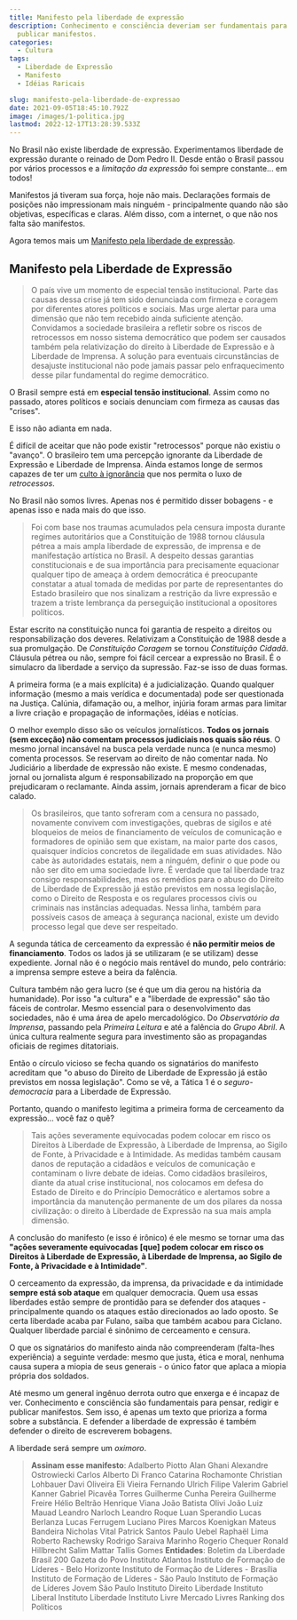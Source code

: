 ```yaml
---
title: Manifesto pela liberdade de expressão
description: Conhecimento e consciência deveriam ser fundamentais para pensar, redigir e
  publicar manifestos.
categories:
  - Cultura
tags:
  - Liberdade de Expressão
  - Manifesto
  - Idéias Raricais

slug: manifesto-pela-liberdade-de-expressao
date: 2021-09-05T18:45:10.792Z
image: /images/1-politica.jpg
lastmod: 2022-12-17T13:28:39.533Z
---
```

No Brasil não existe liberdade de expressão. Experimentamos liberdade de expressão durante o reinado de Dom Pedro II. Desde então o Brasil passou por vários processos e a *limitação da expressão* foi sempre constante... em todos!

Manifestos já tiveram sua força, hoje não mais. Declarações formais de posições não impressionam mais ninguém - principalmente quando não são objetivas, específicas e claras. Além disso, com a internet, o que não nos falta são manifestos. 

Agora temos mais um [Manifesto pela liberdade de expressão](https://ideiasradicais.com.br/manifesto-pela-liberdade-de-expressao/). 

## Manifesto pela Liberdade de Expressão

> O país vive um momento de especial tensão institucional. Parte das causas dessa crise já tem sido denunciada com firmeza e coragem por diferentes atores políticos e sociais. Mas urge alertar para uma dimensão que não tem recebido ainda suficiente atenção.
> Convidamos  a  sociedade  brasileira  a  refletir  sobre  os  riscos  de  retrocessos  em  nosso sistema democrático que  podem  ser  causados também pela  relativização  do  direito à Liberdade   de   Expressão   e   à   Liberdade   de   Imprensa. A   solução   para   eventuais circunstâncias de desajuste institucional não pode jamais passar pelo enfraquecimento desse pilar fundamental do regime democrático.

O Brasil sempre está em **especial tensão institucional**. Assim como no passado, atores políticos e sociais denunciam com firmeza as causas das "crises". 

E isso não adianta em nada.

É difícil de aceitar que não pode existir "retrocessos" porque não existiu o "avanço". O brasileiro tem uma percepção ignorante da Liberdade de Expressão e Liberdade de Imprensa. Ainda estamos longe de sermos capazes de ter um [culto à ignorância](https://llsaboya.com/um-culto-a-ignorancia-isaac-asimov/) que nos permita o luxo de *retrocessos*.

No Brasil não somos livres. Apenas nos é permitido disser bobagens - e apenas isso e nada mais do que isso. 

> Foi   com   base   nos   traumas   acumulados   pela   censura imposta   durante   regimes autoritários que a Constituição de 1988 tornou cláusula pétrea a mais ampla liberdade de expressão, de imprensa e de manifestação artística no Brasil.
> A  despeito  dessas  garantias  constitucionais e  de  sua  importância  para precisamente equacionar qualquer tipo de ameaça à ordem democrática é preocupante constatar a atual  tomada  de  medidas por  parte  de  representantes  do  Estado  brasileiro  que  nos sinalizam  a  restrição  da  livre  expressão e  trazem  a  triste  lembrança  da  perseguição institucional a opositores políticos.

Estar escrito na constituição nunca foi garantia de respeito a direitos ou responsabilização dos deveres. Relativizam a Constituição de 1988 desde a sua promulgação. De *Constituição Coragem* se tornou *Constituição Cidadã*. Cláusula pétrea ou não, sempre foi fácil cercear a expressão no Brasil. É o simulacro da liberdade a serviço da supressão. Faz-se isso de duas formas.

A primeira forma (e a mais explícita) é a judicialização. Quando qualquer informação (mesmo a mais verídica e documentada) pode ser questionada na Justiça. Calúnia, difamação ou, a melhor, injúria foram armas para limitar a livre criação e propagação de informações, idéias e notícias. 

O melhor exemplo disso são os veículos jornalísticos. **Todos os jornais (sem exceção) não comentam processos judiciais nos quais são réus**. O mesmo jornal incansável na busca pela verdade nunca (e nunca mesmo) comenta processos. Se reservam ao direito de não comentar nada. No Judiciário a liberdade de expressão não existe. E mesmo condenadas, jornal ou jornalista algum é responsabilizado na proporção em que prejudicaram o reclamante. Ainda assim, jornais aprenderam a ficar de bico calado.

> Os brasileiros, que tanto sofreram com a censura no passado, novamente convivem com investigações, quebras de sigilos e até bloqueios de meios de financiamento de veículos de comunicação e formadores de opinião sem que existam, na maior parte dos casos, quaisquer indícios concretos de ilegalidade em suas atividades.
> Não cabe às autoridades estatais, nem a ninguém, definir o que pode ou não ser dito em uma sociedade livre. É verdade que tal liberdade traz consigo responsabilidades, mas os remédios para o abuso do Direito de Liberdade de Expressão já estão previstos em nossa legislação, como o Direito de Resposta e os regulares processos civis ou criminais nas  instâncias  adequadas. Nessa  linha,  também  para possíveis  casos  de  ameaça  à segurança nacional, existe um devido processo legal que deve ser respeitado.

A segunda tática de cerceamento da expressão é **não permitir meios de financiamento**. Todos os lados já se utilizaram (e se utilizam) desse expediente. Jornal não é o negócio mais rentável do mundo, pelo contrário: a imprensa sempre esteve a beira da falência.

Cultura também não gera lucro (se é que um dia gerou na história da humanidade). Por isso "a cultura" e a "liberdade de expressão" são tão fáceis de controlar. Mesmo essencial para o desenvolvimento das sociedades, não é uma área de apelo mercadológico. Do *Observatório da Imprensa*, passando pela *Primeira Leitura* e até a falência do *Grupo Abril*. A única cultura realmente segura para investimento são as propagandas oficiais de regimes ditatoriais.

Então o círculo vicioso se fecha quando os signatários do manifesto acreditam que "o abuso do Direito de Liberdade de Expressão já estão previstos em nossa legislação". Como se vê, a Tática 1 é o *seguro-democracia* para a Liberdade de Expressão.

Portanto, quando o manifesto legitima a primeira forma de cerceamento da expressão... você faz o quê?

> Tais ações severamente equivocadas podem colocar em risco os Direitos à Liberdade de Expressão, à Liberdade de Imprensa, ao Sigilo de Fonte, à Privacidade e à Intimidade. As medidas também causam danos de reputação a cidadãos e veículos de comunicação e contaminam o livre debate de ideias.
> Como cidadãos brasileiros, diante da atual crise institucional, nos colocamos em defesa do Estado  de  Direito  e  do  Princípio  Democrático  e  alertamos  sobre  a  importância  da manutenção permanente de um dos pilares da nossa civilização: o direito à Liberdade de Expressão na sua mais ampla dimensão.

A conclusão do manifesto (e isso é irônico) é ele mesmo se tornar uma das **"ações severamente equivocadas [que] podem colocar em risco os Direitos à Liberdade de Expressão, à Liberdade de Imprensa, ao Sigilo de Fonte, à Privacidade e à Intimidade"**. 

O cerceamento da expressão, da imprensa, da privacidade e da intimidade **sempre está sob ataque** em qualquer democracia. Quem usa essas liberdades estão sempre de prontidão para se defender dos ataques - principalmente quando os ataques estão direcionados ao lado oposto. Se certa liberdade acaba par Fulano, saiba que também acabou para Ciclano. Qualquer liberdade parcial é sinônimo de cerceamento e censura.

O que os signatários do manifesto ainda não compreenderam (falta-lhes experiência) a seguinte verdade: mesmo que justa, ética e moral, nenhuma causa supera a miopia de seus generais - o único fator que aplaca a miopia própria dos soldados. 

Até mesmo um general ingênuo derrota outro que enxerga e é incapaz de ver. Conhecimento e consciência são fundamentais para pensar, redigir e publicar manifestos. Sem isso, é apenas um texto que prioriza a forma sobre a substância. E defender a liberdade de expressão é também defender o direito de escreverem bobagens.

A liberdade será sempre um *oximoro*. 

> **Assinam esse manifesto**:
> Adalberto Piotto
> Alan Ghani
> Alexandre Ostrowiecki
> Carlos Alberto Di Franco
> Catarina Rochamonte
> Christian Lohbauer
> Davi Oliveira
> Eli Vieira
> Fernando Ulrich
> Filipe Valerim
> Gabriel Kanner
> Gabriel Picavêa Torres
> Guilherme Cunha Pereira
> Guilherme Freire
> Hélio Beltrão
> Henrique Viana
> João Batista Olivi
> João Luiz Mauad
> Leandro Narloch
> Leandro Roque
> Luan Sperandio
> Lucas Berlanza
> Lucas Ferrugem
> Luciano Pires
> Marcos Koenigkan
> Mateus Bandeira
> Nicholas Vital
> Patrick Santos
> Paulo Uebel
> Raphaël Lima
> Roberto Rachewsky
> Rodrigo Saraiva Marinho
> Rogerio Chequer
> Ronald Hillbrecht
> Salim Mattar
> Tallis Gomes
> **Entidades**:
> Boletim da Liberdade
> Brasil 200
> Gazeta do Povo
> Instituto Atlantos
> Instituto de Formação de Líderes - Belo Horizonte
> Instituto de Formação de Líderes - Brasília
> Instituto de Formação de Líderes - São Paulo
> Instituto de Formação de Líderes Jovem São Paulo
> Instituto Direito Liberdade
> Instituto Liberal
> Instituto Liberdade
> Instituto Livre Mercado
> Livres
> Ranking dos Políticos
